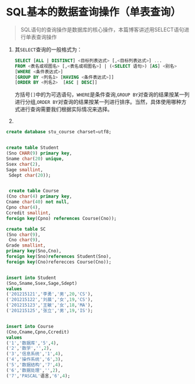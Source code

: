 # SQL基本的数据查询操作（单表查询）

> SQL语句的查询操作是数据库的核心操作，本篇博客讲述用SELECT语句进行单表查询操作

1. 其`SELECT`查询的一般格式为：

   ``` sql
   SELECT [ALL | DISTINCT] <目标列表达式> [,<目标列表达式>] ...
   FROM <表名或视图名> [,<表名或视图名>] | (<SELECT 语句>) [AS] <别名>
   [WHERE <条件表达式>]
   [GROUP BY <列名1> [HAVING <条件表达式>]]
   [ORDER BY <列名2>  [ASC | DESC]]
   ```

   方括号`[]`中的为可选语句，`WHERE`是条件查询,`GROUP BY`对查询的结果按某一列进行分组,`ORDER BY`对查询的结果按某一列进行排序。当然，具体使用哪种方式进行查询需要我们根据实际情况来选择。

2. 

```sql
create database stu_course charset=utf8;


create table Student
(Sno CHAR(9) primary key,
Sname char(20) unique,
Ssex char(2),
Sage smallint,
 Sdept char(20));


 create table Course
(Cno char(4) primary key,
Cname char(40) not null,
Cpno char(4),
Ccredit smallint,
foreign key(Cpno) references Course(Cno));

create table SC
(Sno char(9),
 Cno char(9),
Grade smallint,
primary key(Sno,Cno),
foreign key(Sno)references Student(Sno),
foreign key(Cno)referecces Course(Cno));


insert into Student 
(Sno,Sname,Ssex,Sage,Sdept)
values
('201215121','李勇','男',20,'CS'),
('201215122','刘晨','女',19,'CS'), 
('201215123','王敏','女',18,'MA'), 
('201215125','张立','男',19,'IS');


insert into Course
(Cno,Cname,Cpno,Ccredit)
values
('1','数据库','5',4),
('2','数学','',2),
('3','信息系统','1',4),
('4','操作系统','6',3),
('5','数据结构','7',4),
('6','数据处理','',2),
('7','PASCAL'语言,'6',4);
```

